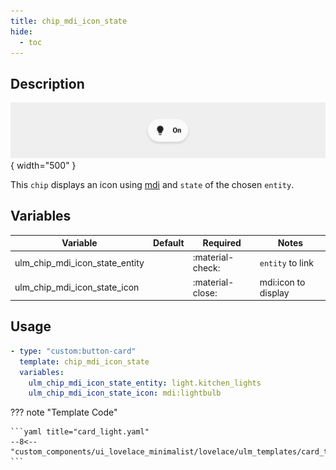 ```yaml
---
title: chip_mdi_icon_state
hide:
  - toc
---
```

<!-- markdownlint-disable MD046 -->

## Description

![example-image](../../assets/img/ulm_chips/chip_mdi_icon_state.png){ width="500" }

This `chip` displays an icon using [mdi](https://materialdesignicons.com/) and `state` of the chosen `entity`.

## Variables

| Variable | Default | Required         | Notes             |
|----------|---------|------------------|-------------------|
|ulm_chip_mdi_icon_state_entity     |         | :material-check: | `entity` to link |                  |
|ulm_chip_mdi_icon_state_icon       |         | :material-close: | mdi:icon to display  |

## Usage

```yaml
- type: "custom:button-card"
  template: chip_mdi_icon_state
  variables:
    ulm_chip_mdi_icon_state_entity: light.kitchen_lights
    ulm_chip_mdi_icon_state_icon: mdi:lightbulb
```

??? note "Template Code"

    ```yaml title="card_light.yaml"
    --8<-- "custom_components/ui_lovelace_minimalist/lovelace/ulm_templates/card_templates/chips/chip_mdi_icon_state.yaml"
    ```
